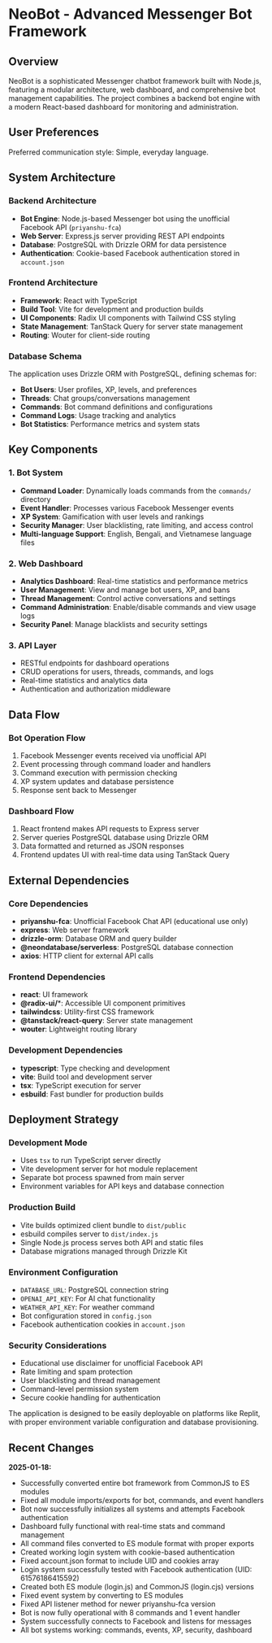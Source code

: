 # NeoBot - Advanced Messenger Bot Framework

## Overview

NeoBot is a sophisticated Messenger chatbot framework built with Node.js, featuring a modular architecture, web dashboard, and comprehensive bot management capabilities. The project combines a backend bot engine with a modern React-based dashboard for monitoring and administration.

## User Preferences

Preferred communication style: Simple, everyday language.

## System Architecture

### Backend Architecture
- **Bot Engine**: Node.js-based Messenger bot using the unofficial Facebook API (`priyanshu-fca`)
- **Web Server**: Express.js server providing REST API endpoints
- **Database**: PostgreSQL with Drizzle ORM for data persistence
- **Authentication**: Cookie-based Facebook authentication stored in `account.json`

### Frontend Architecture
- **Framework**: React with TypeScript
- **Build Tool**: Vite for development and production builds
- **UI Components**: Radix UI components with Tailwind CSS styling
- **State Management**: TanStack Query for server state management
- **Routing**: Wouter for client-side routing

### Database Schema
The application uses Drizzle ORM with PostgreSQL, defining schemas for:
- **Bot Users**: User profiles, XP, levels, and preferences
- **Threads**: Chat groups/conversations management
- **Commands**: Bot command definitions and configurations
- **Command Logs**: Usage tracking and analytics
- **Bot Statistics**: Performance metrics and system stats

## Key Components

### 1. Bot System
- **Command Loader**: Dynamically loads commands from the `commands/` directory
- **Event Handler**: Processes various Facebook Messenger events
- **XP System**: Gamification with user levels and rankings
- **Security Manager**: User blacklisting, rate limiting, and access control
- **Multi-language Support**: English, Bengali, and Vietnamese language files

### 2. Web Dashboard
- **Analytics Dashboard**: Real-time statistics and performance metrics
- **User Management**: View and manage bot users, XP, and bans
- **Thread Management**: Control active conversations and settings
- **Command Administration**: Enable/disable commands and view usage logs
- **Security Panel**: Manage blacklists and security settings

### 3. API Layer
- RESTful endpoints for dashboard operations
- CRUD operations for users, threads, commands, and logs
- Real-time statistics and analytics data
- Authentication and authorization middleware

## Data Flow

### Bot Operation Flow
1. Facebook Messenger events received via unofficial API
2. Event processing through command loader and handlers
3. Command execution with permission checking
4. XP system updates and database persistence
5. Response sent back to Messenger

### Dashboard Flow
1. React frontend makes API requests to Express server
2. Server queries PostgreSQL database using Drizzle ORM
3. Data formatted and returned as JSON responses
4. Frontend updates UI with real-time data using TanStack Query

## External Dependencies

### Core Dependencies
- **priyanshu-fca**: Unofficial Facebook Chat API (educational use only)
- **express**: Web server framework
- **drizzle-orm**: Database ORM and query builder
- **@neondatabase/serverless**: PostgreSQL database connection
- **axios**: HTTP client for external API calls

### Frontend Dependencies
- **react**: UI framework
- **@radix-ui/***: Accessible UI component primitives
- **tailwindcss**: Utility-first CSS framework
- **@tanstack/react-query**: Server state management
- **wouter**: Lightweight routing library

### Development Dependencies
- **typescript**: Type checking and development
- **vite**: Build tool and development server
- **tsx**: TypeScript execution for server
- **esbuild**: Fast bundler for production builds

## Deployment Strategy

### Development Mode
- Uses `tsx` to run TypeScript server directly
- Vite development server for hot module replacement
- Separate bot process spawned from main server
- Environment variables for API keys and database connection

### Production Build
- Vite builds optimized client bundle to `dist/public`
- esbuild compiles server to `dist/index.js`
- Single Node.js process serves both API and static files
- Database migrations managed through Drizzle Kit

### Environment Configuration
- `DATABASE_URL`: PostgreSQL connection string
- `OPENAI_API_KEY`: For AI chat functionality
- `WEATHER_API_KEY`: For weather command
- Bot configuration stored in `config.json`
- Facebook authentication cookies in `account.json`

### Security Considerations
- Educational use disclaimer for unofficial Facebook API
- Rate limiting and spam protection
- User blacklisting and thread management
- Command-level permission system
- Secure cookie handling for authentication

The application is designed to be easily deployable on platforms like Replit, with proper environment variable configuration and database provisioning.

## Recent Changes

**2025-01-18:**
- Successfully converted entire bot framework from CommonJS to ES modules
- Fixed all module imports/exports for bot, commands, and event handlers
- Bot now successfully initializes all systems and attempts Facebook authentication
- Dashboard fully functional with real-time stats and command management
- All command files converted to ES module format with proper exports
- Created working login system with cookie-based authentication
- Fixed account.json format to include UID and cookies array
- Login system successfully tested with Facebook authentication (UID: 61576186415592)
- Created both ES module (login.js) and CommonJS (login.cjs) versions
- Fixed event system by converting to ES modules
- Fixed API listener method for newer priyanshu-fca version
- Bot is now fully operational with 8 commands and 1 event handler
- System successfully connects to Facebook and listens for messages
- All bot systems working: commands, events, XP, security, dashboard
